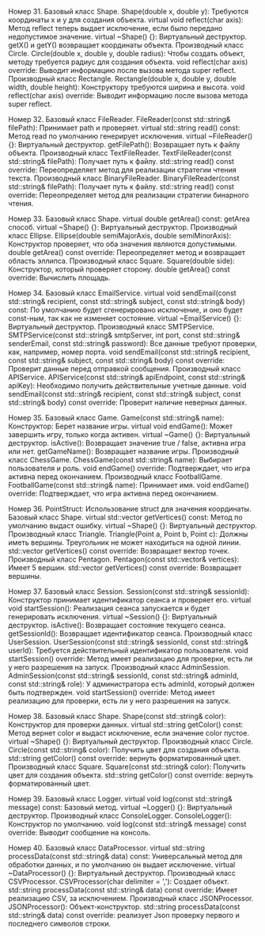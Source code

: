 Номер 31.
Базовый класс Shape. Shape(double x, double y): Требуются координаты x и y для создания объекта. virtual void reflect(char axis): Метод reflect теперь выдает исключение, если было передано недопустимое значение. virtual ~Shape() {}: Виртуальный деструктор. getX() и getY() возвращает координаты объекта.
Производный класс Circle. Circle(double x, double y, double radius): Чтобы создать объект, методу требуется радиус для создания объекта. void reflect(char axis) override: Выводит информацию после вызова метода super reflect. 
Производный класс Rectangle. Rectangle(double x, double y, double width, double height): Конструктору требуются ширина и высота. void reflect(char axis) override: Выводит информацию после вызова метода super reflect. 

Номер 32.
Базовый класс FileReader. FileReader(const std::string& filePath): Принимает path и проверяет. virtual std::string read() const: Метод read по умолчанию генерирует исключения. virtual ~FileReader() {}: Виртуальный деструктор. getFilePath(): Возвращает путь к файлу объекта.
Производный класс TextFileReader. TextFileReader(const std::string& filePath): Получает путь к файлу. std::string read() const override: Переопределяет метод для реализации стратегии чтения текста.
Производный класс BinaryFileReader. BinaryFileReader(const std::string& filePath): Получает путь к файлу. std::string read() const override: Переопределяет метод для реализации стратегии бинарного чтения.

Номер 33.
Базовый класс Shape. virtual double getArea() const: getArea способ. virtual ~Shape() {}: Виртуальный деструктор.
Производный класс Ellipse. Ellipse(double semiMajorAxis, double semiMinorAxis): Конструктор проверяет, что оба значения являются допустимыми. double getArea() const override: Переопределяет метод и возвращает область эллипса.
Производный класс Square. Square(double side): Конструктор, который проверяет сторону. double getArea() const override: Вычислить площадь.

Номер 34.
Базовый класс EmailService. virtual void sendEmail(const std::string& recipient, const std::string& subject, const std::string& body) const: По умолчанию будет сгенерировано исключение, и оно будет const-ным, так как не изменяет состояние. virtual ~EmailService() {}: Виртуальный деструктор.
Производный класс SMTPService. SMTPService(const std::string& smtpServer, int port, const std::string& senderEmail, const std::string& password): Все данные требуют проверки, как, например, номер порта. void sendEmail(const std::string& recipient, const std::string& subject, const std::string& body) const override: Проверит данные перед отправкой сообщения.
Производный класс APIService. APIService(const std::string& apiEndpoint, const std::string& apiKey): Необходимо получить действительные учетные данные. void sendEmail(const std::string& recipient, const std::string& subject, const std::string& body) const override: Проверит наличие неверных данных.

Номер 35.
Базовый класс Game. Game(const std::string& name): Конструктор: Берет название игры. virtual void endGame(): Может завершить игру, только когда активен. virtual ~Game() {}: Виртуальный деструктор. isActive(): Возвращает значение true / false, активна игра или нет. getGameName(): Возвращает название игры.
Производный класс ChessGame. ChessGame(const std::string& name): Выбирает пользователя и роль. void endGame() override: Подтверждает, что игра активна перед окончанием.
Производный класс FootballGame. FootballGame(const std::string& name): Принимает имя. void endGame() override: Подтверждает, что игра активна перед окончанием.

Номер 36.
PointStruct: Использование struct для значения координаты. Базовый класс Shape. virtual std::vector<Point> getVertices() const: Метод по умолчанию выдаст ошибку. virtual ~Shape() {}: Виртуальный деструктор.
Производный класс Triangle. Triangle(Point a, Point b, Point c): Должны иметь вершины. Треугольник не может находиться на одной линии. std::vector<Point> getVertices() const override: Возвращает вектор точек.
Производный класс Pentagon. Pentagon(const std::vector<Point>& vertices): Имеет 5 вершин. std::vector<Point> getVertices() const override: Возвращает вершины.

Номер 37.
Базовый класс Session. Session(const std::string& sessionId): Конструктор принимает идентификатор сеанса и проверяет его. virtual void startSession(): Реализация сеанса запускается и будет генерировать исключения. virtual ~Session() {}: Виртуальный деструктор. isActive(): Возвращает состояние текущего сеанса. getSessionId(): Возвращает идентификатор сеанса.
Производный класс UserSession. UserSession(const std::string& sessionId, const std::string& userId): Требуется действительный идентификатор пользователя. void startSession() override: Метод имеет реализацию для проверки, есть ли у него разрешения на запуск.
Производный класс AdminSession. AdminSession(const std::string& sessionId, const std::string& adminId, const std::string& role): У администратора есть adminId, который должен быть подтвержден. void startSession() override: Метод имеет реализацию для проверки, есть ли у него разрешения на запуск.

Номер 38.
Базовый класс Shape. Shape(const std::string& color): Конструктор для проверки данных. virtual std::string getColor() const: Метод вернет color и выдаст исключение, если значение color пустое. virtual ~Shape() {}: Виртуальный деструктор.
Производный класс Circle. Circle(const std::string& color): Получить цвет для создания объекта. std::string getColor() const override: вернуть форматированный цвет.
Производный класс Square. Square(const std::string& color): Получить цвет для создания объекта. std::string getColor() const override: вернуть форматированный цвет.

Номер 39.
Базовый класс Logger. virtual void log(const std::string& message) const: Базовый метод. virtual ~Logger() {}: Виртуальный деструктор.
Производный класс ConsoleLogger. ConsoleLogger(): Конструктор по умолчанию. void log(const std::string& message) const override: Выводит сообщение на консоль.

Номер 40.
Базовый класс DataProcessor. virtual std::string processData(const std::string& data) const: Универсальный метод для обработки данных, и по умолчанию он выдает исключение. virtual ~DataProcessor() {}: Виртуальный деструктор.
Производный класс CSVProcessor. CSVProcessor(char delimiter = ','): Создает объект. std::string processData(const std::string& data) const override: Имеет реализацию CSV, за исключением.
Производный класс JSONProcessor. JSONProcessor(): Объект-конструктор. std::string processData(const std::string& data) const override: реализует Json проверку первого и последнего символов строки.